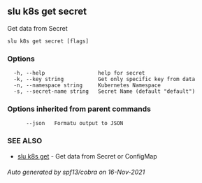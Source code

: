 ## slu k8s get secret

Get data from Secret

```
slu k8s get secret [flags]
```

### Options

```
  -h, --help                 help for secret
  -k, --key string           Get only specific key from data
  -n, --namespace string     Kubernetes Namespace
  -s, --secret-name string   Secret Name (default "default")
```

### Options inherited from parent commands

```
      --json   Formatu output to JSON
```

### SEE ALSO

* [slu k8s get](slu_k8s_get.md)	 - Get data from Secret or ConfigMap

###### Auto generated by spf13/cobra on 16-Nov-2021
